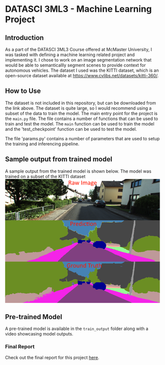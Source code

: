 # DATASCI 3ML3 - Machine Learning Project

## Introduction
As a part of the DATASCI 3ML3 Course offered at McMaster University, I was tasked with 
defining a machine learning related project and implementing it. I chose to work on an image
segmentation network that would be able to semanticallly segment scenes to provide context
for autonomous vehicles. The dataset I used was the KITTI dataset, which is an open-source dataset
available at https://www.cvlibs.net/datasets/kitti-360/. 

## How to Use
The dataset is not included in this repository, but can be downloaded from the link above.
The dataset is quite large, so I would recommend using a subset of the data to train the model.
The main entry point for the project is the `main.py` file. The file contains a number of functions
that can be used to train and test the model. The `main` function can be used to train the model and 
the 'test_checkpoint' function can be used to test the model.

The file 'params.py' contains a number of parameters that are used to setup the training and inferencing
pipeline.

## Sample output from trained model
A sample output from the trained model is shown below. The model was trained on a subset of the KITTI dataset
![Sample Output](/sample_image.png)

## Pre-trained Model
A pre-trained model is available in the `train_output` folder along with a video showcasing model outputs. 

### Final Report
Check out the final report for this project [here](Final_Report.pdf).

